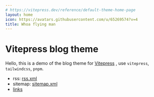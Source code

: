 ```yaml
---
# https://vitepress.dev/reference/default-theme-home-page
layout: home
icon: https://avatars.githubusercontent.com/u/65269574?v=4
title: Whoa flying man
---
```


# Vitepress blog theme

Hello, this is a demo of the blog theme for [Vitepress](https://vitepress.dev/) , use `vitepress`, `tailwindcss`, `pnpm`.

- rss: [rss.xml](/rss.xml)
- sitemap: [sitemap.xml](/sitemap.xml)
- [links](/links)
